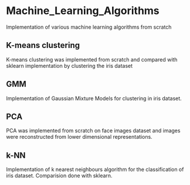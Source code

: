 # Machine_Learning_Algorithms
Implementation of various machine learning algorithms from scratch

## K-means clustering
K-means clustering was implemented from scratch and compared with sklearn implementation by clustering the iris dataset

## GMM
Implementation of Gaussian Mixture Models for clustering in iris dataset.

## PCA
PCA was implemented from scratch on face images dataset and images were reconstructed from lower dimensional representations.

## k-NN
Implementation of k nearest neighbours algorithm for the classification of iris dataset. Comparision done with sklearn.
